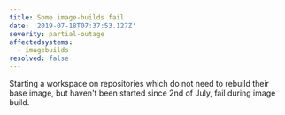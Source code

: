 ```yaml
---
title: Some image-builds fail
date: '2019-07-18T07:37:53.127Z'
severity: partial-outage
affectedsystems:
  - imagebuilds
resolved: false
---
```

Starting a workspace on repositories which do not need to rebuild their base image, but haven't been started since 2nd of July, fail during image build.

<!--- language code: en -->
